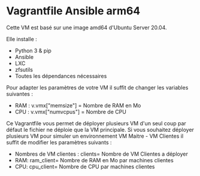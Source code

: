 # Vagrantfile Ansible arm64

Cette VM est basé sur une image amd64 d'Ubuntu Server 20.04.

Elle installe :
- Python 3 & pip
- Ansible
- LXC
- zfsutils
- Toutes les dépendances nécessaires

Pour adapter les paramètres de votre VM il suffit de changer les variables suivantes :
- RAM : v.vmx["memsize"] = Nombre de RAM en Mo
- CPU : v.vmx["numvcpus"] = Nombre de CPU

Ce Vagrantfile vous permet de déployer plusieurs VM d'un seul coup par défaut le fichier ne déploie que la VM principale. Si vous souhaitez déployer plusieurs VM pour simuler un environnement VM Maitre - VM Clientes il suffit de modifier les paramètres suivants :
- Nombres de VM clientes : clients= Nombre de VM Clientes a déployer
- RAM: ram_client= Nombre de RAM en Mo par machines clientes
- CPU: cpu_client= Nombre de CPU par machines clientes